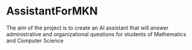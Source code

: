 # AssistantForMKN
The aim of the project is to create an AI assistant that will answer administrative and organizational questions for students of Mathematics and Computer Science
